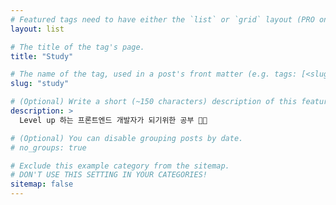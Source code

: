 ```yaml
---
# Featured tags need to have either the `list` or `grid` layout (PRO only).
layout: list

# The title of the tag's page.
title: "Study"

# The name of the tag, used in a post's front matter (e.g. tags: [<slug>]).
slug: "study"

# (Optional) Write a short (~150 characters) description of this featured tag.
description: >
  Level up 하는 프론트엔드 개발자가 되기위한 공부 👩‍💻

# (Optional) You can disable grouping posts by date.
# no_groups: true

# Exclude this example category from the sitemap.
# DON'T USE THIS SETTING IN YOUR CATEGORIES!
sitemap: false
---
```

